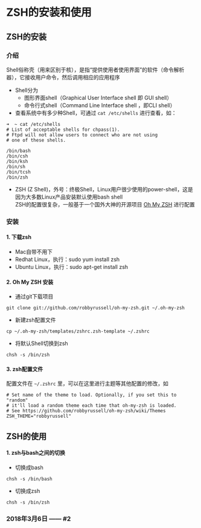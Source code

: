 # ZSH的安装和使用

## ZSH的安装
### 介绍
Shell俗称壳（用来区别于核），是指“提供使用者使用界面”的软件（命令解析器），它接收用户命令，然后调用相应的应用程序 <br/>
  * Shell分为
    * 图形界面shell（Graphical User Interface shell 即 GUI shell）<br/>
    * 命令行式shell（Command Line Interface shell ，即CLI shell）<br/>
  * 查看系统中有多少种Shell，可通过 ```cat /etc/shells``` 进行查看，如：
  ```
  ➜  ~ cat /etc/shells
  # List of acceptable shells for chpass(1).
  # Ftpd will not allow users to connect who are not using
  # one of these shells.

  /bin/bash
  /bin/csh
  /bin/ksh
  /bin/sh
  /bin/tcsh
  /bin/zsh
  ```
  * ZSH (Z Shell)，外号：终极Shell，Linux用户很少使用的power-shell，这是因为大多数Linux产品安装默认使用bash shell <br/>
  ZSH的配置很复杂，一般基于一个国外大神的开源项目 [Oh My ZSH](http://ohmyz.sh) 进行配置</br>

### 安装
#### 1. 下载zsh
  * Mac自带不用下
  * Redhat Linux，执行：sudo yum install zsh
  * Ubuntu Linux，执行：sudo apt-get install zsh

#### 2. Oh My ZSH 安装
  * 通过git下载项目
  ```
  git clone git://github.com/robbyrussell/oh-my-zsh.git ~/.oh-my-zsh
  ```
  * 新建zsh配置文件
  ```
  cp ~/.oh-my-zsh/templates/zshrc.zsh-template ~/.zshrc
  ```
  * 将默认Shell切换到zsh
  ```
  chsh -s /bin/zsh
  ```

#### 3. zsh配置文件 <br/>
配置文件在 ```~/.zshrc``` 里，可以在这里进行主题等其他配置的修改，如
```
# Set name of the theme to load. Optionally, if you set this to "random"
# it'll load a random theme each time that oh-my-zsh is loaded.
# See https://github.com/robbyrussell/oh-my-zsh/wiki/Themes
ZSH_THEME="robbyrussell"
```

## ZSH的使用
#### 1. zsh与bash之间的切换
  * 切换成bash
  ```
  chsh -s /bin/bash
  ```
  * 切换成zsh
  ```
  chsh -s /bin/zsh
  ```


### 2018年3月6日 —— #2
